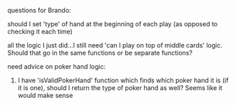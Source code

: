 questions for Brando:

should I set 'type' of hand at the beginning of each play (as opposed to checking it each time)

all the logic I just did...I still need 'can I play on top of middle cards' logic. Should that go in the same functions or be separate functions?

need advice on poker hand logic:

1) I have 'isValidPokerHand' function which finds which poker hand it is (if it is one), should I return the type of poker hand as well? Seems like it would make sense
